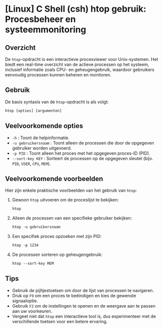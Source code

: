 # [Linux] C Shell (csh) htop gebruik: Procesbeheer en systeemmonitoring

## Overzicht
De `htop`-opdracht is een interactieve procesviewer voor Unix-systemen. Het biedt een real-time overzicht van de actieve processen op het systeem, inclusief informatie zoals CPU- en geheugengebruik, waardoor gebruikers eenvoudig processen kunnen beheren en monitoren.

## Gebruik
De basis syntaxis van de `htop`-opdracht is als volgt:

```csh
htop [opties] [argumenten]
```

## Veelvoorkomende opties
- `-h` : Toont de helpinformatie.
- `-u gebruikersnaam` : Toont alleen de processen die door de opgegeven gebruiker worden uitgevoerd.
- `-p PID` : Toont alleen het proces met het opgegeven proces-ID (PID).
- `--sort-key KEY` : Sorteert de processen op de opgegeven sleutel (bijv. `PID`, `USER`, `CPU`, `MEM`).

## Veelvoorkomende voorbeelden
Hier zijn enkele praktische voorbeelden van het gebruik van `htop`:

1. Gewoon `htop` uitvoeren om de proceslijst te bekijken:
   ```csh
   htop
   ```

2. Alleen de processen van een specifieke gebruiker bekijken:
   ```csh
   htop -u gebruikersnaam
   ```

3. Een specifiek proces opzoeken met zijn PID:
   ```csh
   htop -p 1234
   ```

4. De processen sorteren op geheugengebruik:
   ```csh
   htop --sort-key MEM
   ```

## Tips
- Gebruik de pijltjestoetsen om door de lijst van processen te navigeren.
- Druk op `F9` om een proces te beëindigen en kies de gewenste signaaloptie.
- Gebruik `F2` om de instellingen te openen en de weergave aan te passen aan uw voorkeuren.
- Vergeet niet dat `htop` een interactieve tool is, dus experimenteer met de verschillende toetsen voor een betere ervaring.
